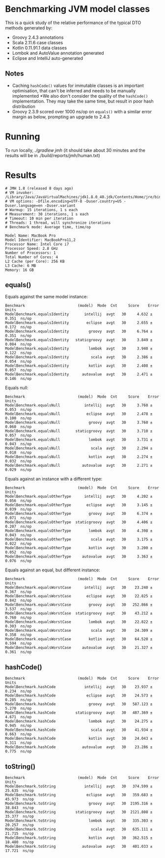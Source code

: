 # Benchmarking JVM model classes

This is a quick study of the relative performance of the typical DTO methods generated by:

* Groovy 2.4.3 annotations
* Scala 2.11.6 case classes
* Kotlin 0.11.91.1 data classes
* Lombok and AutoValue annotation generated
* Eclipse and IntelliJ auto-generated

## Notes

* Caching `hashCode()` values for immutable classes is an important optimisation, that can't be inferred and needs to be manually implemented
*We also don't consider the quality of the `hashCode()` implementation. They may take the same time, but result in poor hash distribution
* Groovy 2.3.9 scored over 1000 ns/op on `equals()` with a similar error margin as below, prompting an upgrade to 2.4.3

# Running

To run locally, _./gradlew jmh_ (it should take about 30 minutes and the results will be in ./build/reports/jmh/human.txt)

# Results

    # JMH 1.8 (released 8 days ago)
    # VM invoker: /Library/Java/JavaVirtualMachines/jdk1.8.0_40.jdk/Contents/Home/jre/bin/java
    # VM options: -Dfile.encoding=UTF-8 -Duser.country=US -Duser.language=en -Duser.variant
    # Warmup: 15 iterations, 1 s each
    # Measurement: 30 iterations, 1 s each
    # Timeout: 10 min per iteration
    # Threads: 1 thread, will synchronize iterations
    # Benchmark mode: Average time, time/op

    Model Name: MacBook Pro
    Model Identifier: MacBookPro11,2
    Processor Name: Intel Core i7
    Processor Speed: 2.8 GHz
    Number of Processors: 1
    Total Number of Cores: 4
    L2 Cache (per Core): 256 KB
    L3 Cache: 6 MB
    Memory: 16 GB

## equals()

Equals against the same model instance:

    Benchmark                        (model)  Mode  Cnt     Score    Error  Units
    ModelBenchmark.equalsIdentity       intellij  avgt   30     4.632 ±  0.351  ns/op
    ModelBenchmark.equalsIdentity        eclipse  avgt   30     2.655 ±  0.172  ns/op
    ModelBenchmark.equalsIdentity         groovy  avgt   30     6.764 ±  0.351  ns/op
    ModelBenchmark.equalsIdentity   staticgroovy  avgt   30     3.849 ±  0.084  ns/op
    ModelBenchmark.equalsIdentity         lombok  avgt   30     3.940 ±  0.122  ns/op
    ModelBenchmark.equalsIdentity          scala  avgt   30     2.386 ±  0.054  ns/op
    ModelBenchmark.equalsIdentity         kotlin  avgt   30     2.408 ±  0.057  ns/op
    ModelBenchmark.equalsIdentity      autovalue  avgt   30     2.471 ±  0.146  ns/op

Equals null:

    Benchmark                        (model)  Mode  Cnt     Score    Error  Units
    ModelBenchmark.equalsNull           intellij  avgt   30     3.760 ±  0.053  ns/op
    ModelBenchmark.equalsNull            eclipse  avgt   30     2.478 ±  0.100  ns/op
    ModelBenchmark.equalsNull             groovy  avgt   30     3.760 ±  0.060  ns/op
    ModelBenchmark.equalsNull       staticgroovy  avgt   30     3.710 ±  0.057  ns/op
    ModelBenchmark.equalsNull             lombok  avgt   30     3.731 ±  0.043  ns/op
    ModelBenchmark.equalsNull              scala  avgt   30     2.294 ±  0.018  ns/op
    ModelBenchmark.equalsNull             kotlin  avgt   30     2.274 ±  0.032  ns/op
    ModelBenchmark.equalsNull          autovalue  avgt   30     2.271 ±  0.029  ns/op

Equals against an instance with a different type:

    Benchmark                        (model)  Mode  Cnt     Score    Error  Units
    ModelBenchmark.equalsOtherType      intellij  avgt   30     4.202 ±  0.056  ns/op
    ModelBenchmark.equalsOtherType       eclipse  avgt   30     3.145 ±  0.039  ns/op
    ModelBenchmark.equalsOtherType        groovy  avgt   30     6.374 ±  0.071  ns/op
    ModelBenchmark.equalsOtherType  staticgroovy  avgt   30     4.406 ±  0.207  ns/op
    ModelBenchmark.equalsOtherType        lombok  avgt   30     4.398 ±  0.043  ns/op
    ModelBenchmark.equalsOtherType         scala  avgt   30     3.175 ±  0.022  ns/op
    ModelBenchmark.equalsOtherType        kotlin  avgt   30     3.200 ±  0.052  ns/op
    ModelBenchmark.equalsOtherType     autovalue  avgt   30     3.363 ±  0.076  ns/op

Equals against an equal, but different instance:

    Benchmark                        (model)  Mode  Cnt     Score    Error  Units
    ModelBenchmark.equalsWorstCase      intellij  avgt   30    23.240 ±  0.367  ns/op
    ModelBenchmark.equalsWorstCase       eclipse  avgt   30    22.825 ±  0.842  ns/op
    ModelBenchmark.equalsWorstCase        groovy  avgt   30   252.866 ±  3.537  ns/op
    ModelBenchmark.equalsWorstCase  staticgroovy  avgt   30    43.212 ±  0.760  ns/op
    ModelBenchmark.equalsWorstCase        lombok  avgt   30    22.822 ±  0.303  ns/op
    ModelBenchmark.equalsWorstCase         scala  avgt   30    24.309 ±  0.358  ns/op
    ModelBenchmark.equalsWorstCase        kotlin  avgt   30    64.520 ±  0.594  ns/op
    ModelBenchmark.equalsWorstCase     autovalue  avgt   30    21.327 ±  0.361  ns/op

## hashCode()

    Benchmark                        (model)  Mode  Cnt     Score    Error  Units
    ModelBenchmark.hashCode             intellij  avgt   30    23.937 ±  0.234  ns/op
    ModelBenchmark.hashCode              eclipse  avgt   30    24.573 ±  0.285  ns/op
    ModelBenchmark.hashCode               groovy  avgt   30   587.123 ±  5.270  ns/op
    ModelBenchmark.hashCode         staticgroovy  avgt   30   487.369 ±  4.671  ns/op
    ModelBenchmark.hashCode               lombok  avgt   30    24.275 ±  0.945  ns/op
    ModelBenchmark.hashCode                scala  avgt   30    41.934 ±  0.663  ns/op
    ModelBenchmark.hashCode               kotlin  avgt   30    24.043 ±  0.311  ns/op
    ModelBenchmark.hashCode            autovalue  avgt   30    23.286 ±  0.775  ns/op

## toString()

    Benchmark                        (model)  Mode  Cnt     Score    Error  Units
    ModelBenchmark.toString             intellij  avgt   30   374.599 ± 25.635  ns/op
    ModelBenchmark.toString              eclipse  avgt   30   359.683 ± 45.973  ns/op
    ModelBenchmark.toString               groovy  avgt   30  2195.316 ± 38.843  ns/op
    ModelBenchmark.toString         staticgroovy  avgt   30  2121.808 ± 35.377  ns/op
    ModelBenchmark.toString               lombok  avgt   30   335.303 ± 20.257  ns/op
    ModelBenchmark.toString                scala  avgt   30   635.111 ± 21.715  ns/op
    ModelBenchmark.toString               kotlin  avgt   30   362.515 ± 18.480  ns/op
    ModelBenchmark.toString            autovalue  avgt   30   401.033 ± 17.721  ns/op
